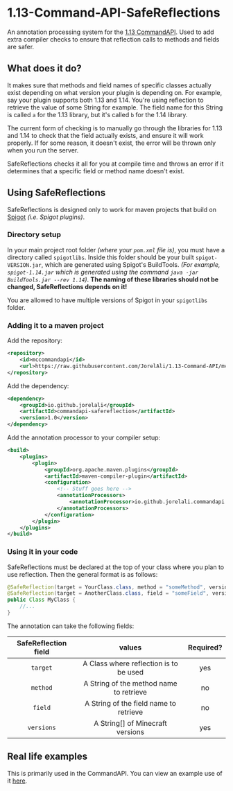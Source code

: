 # 1.13-Command-API-SafeReflections

An annotation processing system for the [1.13 CommandAPI](https://github.com/JorelAli/1.13-Command-API). Used to add extra compiler checks to ensure that reflection calls to methods and fields are safer.

## What does it do?

It makes sure that methods and field names of specific classes actually exist depending on what version your plugin is depending on. For example, say your plugin supports both 1.13 and 1.14. You're using reflection to retrieve the value of some String for example. The field name for this String is called `a` for the 1.13 library, but it's called `b` for the 1.14 library.

The current form of checking is to manually go through the libraries for 1.13 and 1.14 to check that the field actually exists, and ensure it will work properly. If for some reason, it doesn't exist, the error will be thrown only when you run the server.

SafeReflections checks it all for you at compile time and throws an error if it determines that a specific field or method name doesn't exist.

## Using SafeReflections

SafeReflections is designed only to work for maven projects that build on [Spigot](https://www.spigotmc.org/) _(i.e. Spigot plugins)_. 

### Directory setup

In your main project root folder _(where your `pom.xml` file is)_, you must have a directory called `spigotlibs`. Inside this folder should be your built `spigot-VERSION.jar`, which are generated using Spigot's BuildTools. _(For example, `spigot-1.14.jar` which is generated using the command `java -jar BuildTools.jar --rev 1.14`)_. **The naming of these libraries should not be changed, SafeReflections depends on it!**

You are allowed to have multiple versions of Spigot in your `spigotlibs` folder.

### Adding it to a maven project

Add the repository:

```xml
<repository>
    <id>mccommandapi</id>
    <url>https://raw.githubusercontent.com/JorelAli/1.13-Command-API/mvn-repo/1.13CommandAPI/</url>
</repository>
```

Add the dependency:

```xml
<dependency>
    <groupId>io.github.jorelali</groupId>
    <artifactId>commandapi-safereflection</artifactId>
    <version>1.0</version>
</dependency>
```

Add the annotation processor to your compiler setup:

```xml
<build>
    <plugins>
        <plugin>
            <groupId>org.apache.maven.plugins</groupId>
            <artifactId>maven-compiler-plugin</artifactId> 
            <configuration>
                <!-- Stuff goes here -->
                <annotationProcessors>
                    <annotationProcessor>io.github.jorelali.commandapi.safereflection.SafeReflectionProcessor</annotationProcessor>
                </annotationProcessors>
            </configuration>
        </plugin>
    </plugins>
</build>
```

### Using it in your code

SafeReflections must be declared at the top of your class where you plan to use reflection. Then the general format is as follows:

```java
@SafeReflection(target = YourClass.class, method = "someMethod", versions = {"1.14", "1.14.1"})
@SafeReflection(target = AnotherClass.class, field = "someField", versions = "1.13.2")
public Class MyClass {
    //...
}
```

The annotation can take the following fields:

| SafeReflection field |                  values                 | Required? |
|:--------------------:|:---------------------------------------:|:---------:|
|       `target`       |  A Class where reflection is to be used |    yes    |
|       `method`       | A String of the method name to retrieve |     no    |
|        `field`       |  A String of the field name to retrieve |     no    |
|      `versions`      |     A String[] of Minecraft versions    |    yes    |

## Real life examples

This is primarily used in the CommandAPI. You can view an example use of it [here](https://github.com/JorelAli/1.13-Command-API/blob/master/1.13CommandAPI/src/io/github/jorelali/commandapi/api/nms/NMS_1_14_R1.java).
